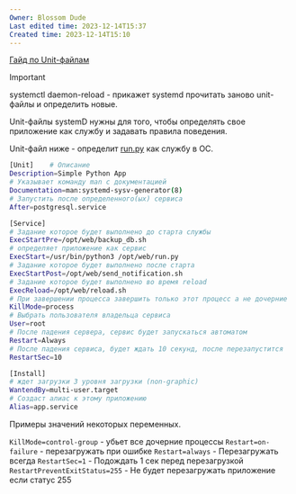 ```yaml
---
Owner: Blossom Dude
Last edited time: 2023-12-14T15:37
Created time: 2023-12-14T15:10
---
```

[Гайд по Unit-файлам](https://linux-notes.org/pishem-systemd-unit-fajl/)

> [!important]  
> systemctl daemon-reload - прикажет systemd прочитать заново unit-файлы и определить новые.  

  

Unit-файлы systemD нужны для того, чтобы определять свое приложение как службу и задавать правила поведения.

  

Unit-файл ниже - определит [run.py](http://run.py) как службу в ОС.

```Bash
[Unit]    # Описание
Description=Simple Python App
# Указывает команду man с документацией
Documentation=man:systemd-sysv-generator(8) 
# Запустить после определенного(ых) сервиса 
After=postgresql.service

[Service]
# Задание которое будет выполнено до старта службы
ExecStartPre=/opt/web/backup_db.sh
# определяет приложение как сервис
ExecStart=/usr/bin/python3 /opt/web/run.py
# Задание которое будет выполнено после старта
ExecStartPost=/opt/web/send_notification.sh
# Задание которое будет выполнено во время reload
ExecReload=/opt/web/reload.sh
# При завершении процесса завершить только этот процесс а не дочерние
KillMode=process
# Выбрать пользователя владельца сервиса
User=root
# После падения сервера, сервис будет запускаться автоматом
Restart=Always
# После падения сервиса, будет ждать 10 секунд, после перезапустится
RestartSec=10 

[Install]
# ждет загрузки 3 уровня загрузки (non-graphic)
WantendBy=multi-user.target 
# Создаст алиас к этому приложению
Alias=app.service
```


Примеры значений некоторых переменных.

`KillMode=control-group` - убьет все дочерние процессы
`Restart=on-failure` - перезагружать при ошибке
`Restart=always` - Перезагружать всегда
`RestartSec=1` - Подождать 1 сек перед перезагрузкой
`RestartPreventExitStatus=255` - Не будет перезагружать приложение если статус 255
